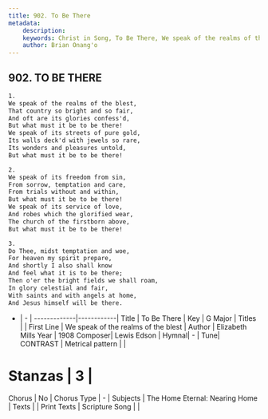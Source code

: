 ```yaml
---
title: 902. To Be There
metadata:
    description: 
    keywords: Christ in Song, To Be There, We speak of the realms of the blest, 
    author: Brian Onang'o
---
```



## 902. TO BE THERE

```txt
1.
We speak of the realms of the blest,
That country so bright and so fair,
And oft are its glories confess'd,
But what must it be to be there!
We speak of its streets of pure gold,
Its walls deck'd with jewels so rare,
Its wonders and pleasures untold,
But what must it be to be there!

2.
We speak of its freedom from sin,
From sorrow, temptation and care,
From trials without and within,
But what must it be to be there!
We speak of its service of love,
And robes which the glorified wear,
The church of the firstborn above,
But what must it be to be there!

3.
Do Thee, midst temptation and woe,
For heaven my spirit prepare,
And shortly I also shall know
And feel what it is to be there;
Then o'er the bright fields we shall roam,
In glory celestial and fair,
With saints and with angels at home,
And Jesus himself will be there.
```

- |   -  |
-------------|------------|
Title | To Be There |
Key | G Major |
Titles |  |
First Line | We speak of the realms of the blest |
Author | Elizabeth Mills
Year | 1908
Composer| Lewis Edson |
Hymnal|  - |
Tune| CONTRAST |
Metrical pattern | |
# Stanzas | 3 |
Chorus | No |
Chorus Type | - |
Subjects | The Home Eternal: Nearing Home |
Texts |  |
Print Texts | 
Scripture Song |  |
  
